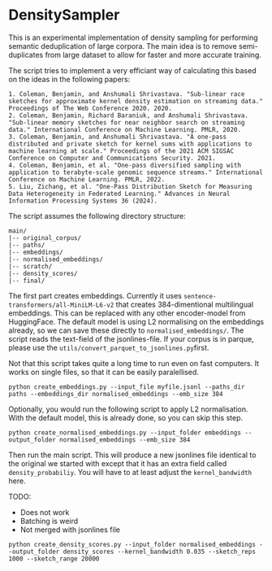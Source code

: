 # DensitySampler
This is an experimental implementation of density sampling for performing semantic deduplication of large corpora. The main idea is to remove semi-duplicates from large dataset to allow for faster and more accurate training. 

The script tries to implement a very efficiant way of calculating this based on the ideas in the following papers:
```
1. Coleman, Benjamin, and Anshumali Shrivastava. "Sub-linear race sketches for approximate kernel density estimation on streaming data." Proceedings of The Web Conference 2020. 2020.
2. Coleman, Benjamin, Richard Baraniuk, and Anshumali Shrivastava. "Sub-linear memory sketches for near neighbor search on streaming data." International Conference on Machine Learning. PMLR, 2020.
3. Coleman, Benjamin, and Anshumali Shrivastava. "A one-pass distributed and private sketch for kernel sums with applications to machine learning at scale." Proceedings of the 2021 ACM SIGSAC Conference on Computer and Communications Security. 2021.
4. Coleman, Benjamin, et al. "One-pass diversified sampling with application to terabyte-scale genomic sequence streams." International Conference on Machine Learning. PMLR, 2022.
5. Liu, Zichang, et al. "One-Pass Distribution Sketch for Measuring Data Heterogeneity in Federated Learning." Advances in Neural Information Processing Systems 36 (2024).
```

The script assumes the following directory structure:
```
main/
|-- original_corpus/
|-- paths/
|-- embeddings/
|-- normalised_embeddings/
|-- scratch/
|-- density_scores/
|-- final/
```

The first part creates embeddings. Currently it uses `sentence-transformers/all-MiniLM-L6-v2` that creates 384-dimentional multilingual embeddings. This can be replaced with any other encoder-model from HuggingFace. The default model is using L2 normalising on the embeddings already, so we can save these directly to `normalised_embeddings/`. The script reads the text-field of the jsonlines-file. If your corpus is in parque, please use the `utils/convert_parquet_to_jsonlines.py`first. 

Not that this script takes quite a long time to run even on fast computers. It works on single files, so that it can be easily paralellised. 

```
python create_embeddings.py --input_file myfile.jsonl --paths_dir paths --embeddings_dir normalised_embeddings --emb_size 384
```

Optionally, you would run the following script to apply L2 normalisation. With the default model, this is already done, so you can skip this step.

```
python create_normalised_embeddings.py --input_folder embeddings --output_folder normalised_embeddings --emb_size 384
```

Then run the main script. This will produce a new jsonlines file identical to the original we started with except that it has an extra field called `density_probabiliy`. You will have to at least adjust the `kernel_bandwidth` here.  


TODO: 
* Does not work
* Batching is weird
* Not merged with jsonlines file
```
python create_density_scores.py --input_folder normalised_embeddings --output_folder density_scores --kernel_bandwidth 0.035 --sketch_reps 1000 --sketch_range 20000
```

